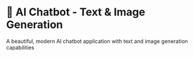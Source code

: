 # 🤖 AI Chatbot - Text & Image Generation

A beautiful, modern AI chatbot application with text and image generation capabilities 

